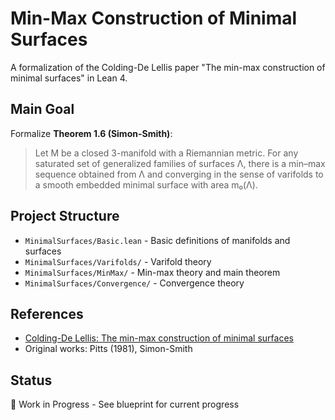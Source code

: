 # Min-Max Construction of Minimal Surfaces

A formalization of the Colding-De Lellis paper "The min-max construction of minimal surfaces" in Lean 4.

## Main Goal

Formalize **Theorem 1.6 (Simon-Smith)**: 
> Let M be a closed 3-manifold with a Riemannian metric. For any saturated set of generalized families of surfaces Λ, there is a min–max sequence obtained from Λ and converging in the sense of varifolds to a smooth embedded minimal surface with area m₀(Λ).

## Project Structure

- `MinimalSurfaces/Basic.lean` - Basic definitions of manifolds and surfaces
- `MinimalSurfaces/Varifolds/` - Varifold theory
- `MinimalSurfaces/MinMax/` - Min-max theory and main theorem
- `MinimalSurfaces/Convergence/` - Convergence theory

## References

- [Colding-De Lellis: The min-max construction of minimal surfaces](https://arxiv.org/abs/math/0303305)
- Original works: Pitts (1981), Simon-Smith

## Status

🚧 Work in Progress - See blueprint for current progress
